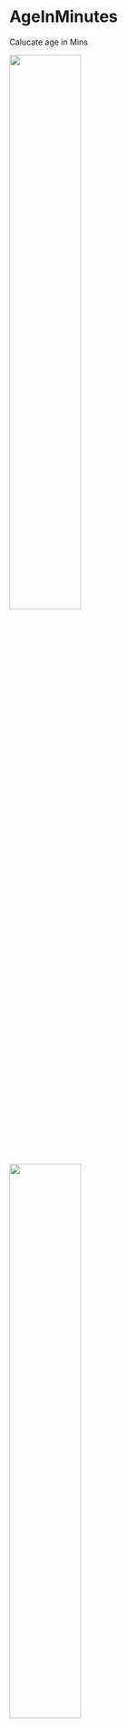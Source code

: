 # AgeInMinutes

Calucate age in Mins 

<img src="https://user-images.githubusercontent.com/13966657/133871618-e707b0c2-eb1f-4e69-a772-66e50a6426ee.png" width=50% height=50% >
<img src="https://user-images.githubusercontent.com/13966657/133871619-04d73fbe-93bb-468c-b97b-1d97f5af0d71.png" width=50% height=50% >
<img src="https://user-images.githubusercontent.com/13966657/133871620-9c82baad-6291-44ba-a36a-a3908af3dcf0.png" width=50% height=50% >
